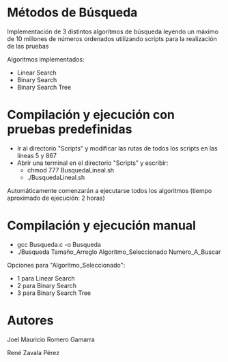 # Métodos de Búsqueda

Implementación de 3 distintos algoritmos de búsqueda leyendo un máximo de 10 millones de números ordenados utilizando scripts para la realización de las pruebas

Algoritmos implementados:

- Linear Search
- Binary Search
- Binary Search Tree

# Compilación y ejecución con pruebas predefinidas

- Ir al directorio "Scripts" y modificar las rutas de todos los scripts en las líneas 5 y 867
- Abrir una terminal en el directorio "Scripts" y escribir:
  - chmod 777 BusquedaLineal.sh
  - ./BusquedaLineal.sh

Automáticamente comenzarán a ejecutarse todos los algoritmos (tiempo aproximado de ejecución: 2 horas)

# Compilación y ejecución manual

- gcc Busqueda.c -o Busqueda
- ./Busqueda Tamaño_Arreglo Algoritmo_Seleccionado Numero_A_Buscar

Opciones para "Algoritmo_Seleccionado":

- 1 para Linear Search
- 2 para Binary Search
- 3 para Binary Search Tree

# Autores

Joel Mauricio Romero Gamarra

René Zavala Pérez
